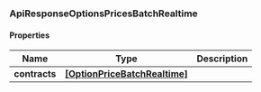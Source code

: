 
[//]: # (CLASS:ApiResponseOptionsPricesBatchRealtime)

[//]: # (KIND:object)

### ApiResponseOptionsPricesBatchRealtime

#### Properties

[//]: # (START_DEFINITION)

Name | Type | Description
------------ | ------------- | -------------
**contracts** | [**[OptionPriceBatchRealtime]**](OptionPriceBatchRealtime.md) |  &nbsp;

[//]: # (END_DEFINITION)


[//]: # (CONTAINED_CLASS:OptionPriceBatchRealtime)





